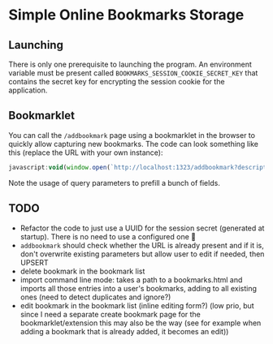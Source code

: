 # Simple Online Bookmarks Storage

## Launching

There is only one prerequisite to launching the program. An environment variable must be present called `BOOKMARKS_SESSION_COOKIE_SECRET_KEY` that contains the secret key for encrypting the session cookie for the application.

## Bookmarklet

You can call the `/addbookmark` page using a bookmarklet in the browser to quickly allow capturing new bookmarks. The code can look something like this (replace the URL with your own instance):

```js
javascript:void(window.open(`http://localhost:1323/addbookmark?description=${encodeURIComponent(document.querySelector('meta[name="description"]')?.content  ?? document.querySelector('meta[name="twitter:description"]')?.content ?? "")}&title=${encodeURIComponent(document.title)}&url=${encodeURIComponent(location.href)}`,'Save Bookmark', 'width=700,height=500,left=0,top=0,resizable=yes,toolbar=no,location=no,scrollbars=yes,status=no,menubar=no'));
```

Note the usage of query parameters to prefill a bunch of fields.

## TODO

- Refactor the code to just use a UUID for the session secret (generated at startup). There is no need to use a configured one :facepalm:
- `addbookmark` should check whether the URL is already present and if it is, don't overwrite existing parameters but allow user to edit if needed, then UPSERT
- delete bookmark in the bookmark list
- import command line mode: takes a path to a bookmarks.html and imports all those entries into a user's bookmarks, adding to all existing ones (need to detect duplicates and ignore?)
- edit bookmark in the bookmark list  (inline editing form?) (low prio, but since I need a separate create bookmark page for the bookmarklet/extension this may also be the way (see for example when adding a bookmark that is already added, it becomes an edit))
